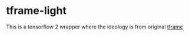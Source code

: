 # tframe-light
 This is a tensorflow 2 wrapper where the ideology is from original [tframe](https://github.com/WilliamRo/tframe)
